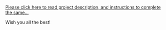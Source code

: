 [Please click here to read project description, and instructions to complete the same...](https://docs.google.com/document/d/1q1zasDPz-aJwp20n3dbFvUx9gElK_dYdxtHVQK45h3E/edit?usp=sharing)

Wish you all the best!